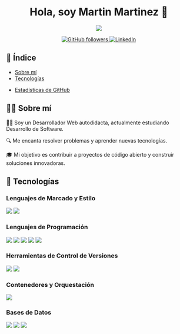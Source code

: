 <h1 align="center">Hola, soy Martin Martinez 👋</h1>

<p align="center">
  <img src="https://readme-typing-svg.herokuapp.com?font=Time+New+Roman&color=cyan&size=25&center=true&vCenter=true&width=600&height=100&lines=Desarrollador+Web+Autodidacta,;Estudiante+de+Desarrollo+de+Software,;Aficionado+de+la+Musica,;Aprendiz+activo/investigador,;Amante+de+aprender+cosas+nuevas...❤️">
</p>

<p align="center">
  <!--
   <a href="https://x.com/Joel9211" target="_blank">
    <img alt="X Follow" src="https://img.shields.io/badge/Follow%20on%20X-1DA1F2?style=social&logo=data:image/svg+xml;base64,PHN2ZyB3aWR0aD0iMTAwIiBoZWlnaHQ9IjEwMCIgdmlld0JveD0iMCAwIDEwMCAxMDAiIHhtbG5zPSJodHRwOi8vd3d3LnczLm9yZy8yMDAwL3N2ZyI+PHBhdGggZD0iTTUwIDkwQzIyLjQ5IDkwIDAgNzAuNTEgMCA1MFMxOS41MSAxMCA0OSAxMCA1MCAyMS45IDY2LjA1IDE4LjM3IDgzLjM3IDM0LjU2IDgzIDQ5LjQyIDgzIDY1Ljg5IDc1LjU5IDc3LjcyIDYyLjczIDg2LjUgNTIuNjcgOTAgNDMuNzcgOTAgNTBjMCAxNy41MS0xNC40OSAzMC0zMyAzMHoiIGZpbGw9IiMxRDFGNiIvPjwvc3ZnPg==">
  </a>
  -->
  <a href="https://github.com/Martin271322" target="_blank">
    <img alt="GitHub followers" src="https://img.shields.io/github/followers/Martin271322?color=181717&logo=github&style=flat-round">
  </a>
  <a href="https://www.linkedin.com/in/your-profile-link/" target="_blank">
    <img alt="LinkedIn" src="https://img.shields.io/badge/LinkedIn-0077B5?style=flat-round&logo=linkedin&logoColor=white">
  </a>
</p>

<!--
<p align="center">
  <a href="https://twitter.com/Joel9211" target="_blank">
    <img alt="Twitter Follow" src="https://img.shields.io/twitter/follow/yourhandle?color=1DA1F2&logo=twitter&style=flat-round">
  </a>
  <a href="https://github.com/Martin271322" target="_blank">
    <img alt="GitHub followers" src="https://img.shields.io/github/followers/Martin271322?color=181717&logo=github&style=flat-round">
  </a>
  <a href="https://www.linkedin.com/in/your-profile-link/" target="_blank">
    <img alt="LinkedIn" src="https://img.shields.io/badge/LinkedIn-0077B5?style=flat-round&logo=linkedin&logoColor=white">
  </a>
</p>
-->


## 📑 Índice

- [Sobre mí](#-sobre-mí)
- [Tecnologías](#-tecnologías)
<!--
- [Proyectos Destacados](#-proyectos-destacados)
- [Cómo Contactarme](#-cómo-contactarme)
-->
- [Estadísticas de GitHub](#-estadísticas-de-github)

## 🙋‍♂️ Sobre mí

👨‍💻 Soy un Desarrollador Web autodidacta, actualmente estudiando Desarrollo de Software.

🔍 Me encanta resolver problemas y aprender nuevas tecnologías.

🎓 Mi objetivo es contribuir a proyectos de código abierto y construir soluciones innovadoras.
<!--
## 🔧 Tecnologías
<!-- Badges -->
<!--
<p align="center">
  <img src="https://img.shields.io/badge/-HTML5-E34F26?style=flat&logo=html5&logoColor=white">
  <img src="https://img.shields.io/badge/-CSS3-1572B6?style=flat&logo=css3&logoColor=white">
  <img src="https://img.shields.io/badge/-Python-3776AB?style=flat&logo=python&logoColor=white">
  <img src="https://img.shields.io/badge/-PHP-777BB4?style=flat&logo=php&logoColor=white">
  <img src="https://img.shields.io/badge/-Git-F05032?style=flat&logo=git&logoColor=white">
  <img src="https://img.shields.io/badge/-GitHub-181717?style=flat&logo=github&logoColor=white">
  <img src="https://img.shields.io/badge/-Docker-2496ED?style=flat&logo=docker&logoColor=white">
  <img src="https://img.shields.io/badge/-MySQL-4479A1?style=flat&logo=mysql&logoColor=white">
  <!-- otros badges -->
</p>




## 🔧 Tecnologías

### Lenguajes de Marcado y Estilo
<p>
  <img src="https://img.shields.io/badge/-HTML5-E34F26?style=flat&logo=html5&logoColor=white">
  <img src="https://img.shields.io/badge/-CSS3-1572B6?style=flat&logo=css3&logoColor=white">
</p>

### Lenguajes de Programación
<p>
  <img src="https://img.shields.io/badge/-PHP-777BB4?style=flat&logo=php&logoColor=white">
  <img src="https://img.shields.io/badge/-Java-007396?style=flat&logo=java&logoColor=white">
  <img src="https://img.shields.io/badge/-Visual%20Basic-5D2B97?style=flat&logo=microsoft&logoColor=white">
  <img src="https://img.shields.io/badge/-Python-3776AB?style=flat&logo=python&logoColor=white">
  <img src="https://img.shields.io/badge/-MQL5-FF7F00?style=flat&logo=metatrader&logoColor=white">
</p>


### Herramientas de Control de Versiones
<p>
  <img src="https://img.shields.io/badge/-Git-F05032?style=flat&logo=git&logoColor=white">
  <img src="https://img.shields.io/badge/-GitHub-181717?style=flat&logo=github&logoColor=white">
</p>

### Contenedores y Orquestación
<p>
  <img src="https://img.shields.io/badge/-Docker-2496ED?style=flat&logo=docker&logoColor=white">
</p>

### Bases de Datos
<p>
  <img src="https://img.shields.io/badge/-MySQL-4479A1?style=flat&logo=mysql&logoColor=white">
  <img src="https://img.shields.io/badge/-SQL%20Server-CC2927?style=flat&logo=microsoft-sql-server&logoColor=white">
  <img src="https://img.shields.io/badge/-PostgreSQL-336791?style=flat&logo=postgresql&logoColor=white">
</p>


<!-- Añade más categorías y badges según sea necesario -->

<!--
```plaintext
- Lenguajes de Programación: JavaScript, Python, Java, C++
- Frameworks: React.js, Node.js, Express.js
- Bases de Datos: MongoDB, PostgreSQL, MySQL
- Herramientas: Git, GitHub, Docker, CI/CD
-->
